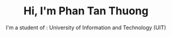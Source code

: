 <h1 align="center"> Hi, I'm Phan Tan Thuong </h1>
<p align = "center"> I'm a student of : University of Information and Technology (UIT) </p>
